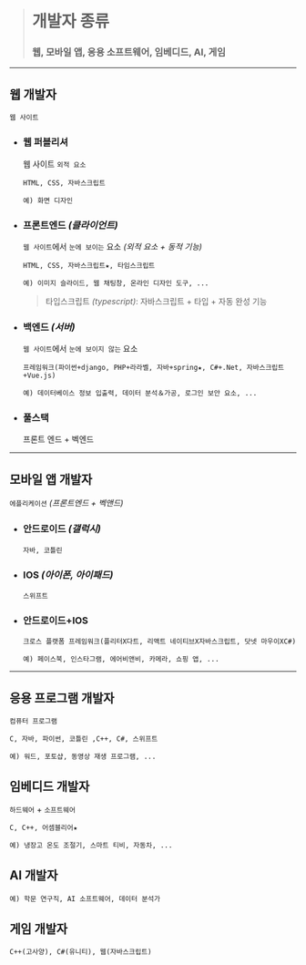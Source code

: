 ># 개발자 종류
>
>### 웹, 모바일 앱, 응용 소프트웨어, 임베디드, AI, 게임
---

## 웹 개발자
`웹 사이트` 

+ ### 웹 퍼블리셔
  웹 사이트 `외적 요소` 
  ```angular2html
  HTML, CSS, 자바스크립트
  
  예) 화면 디자인
  ```
  
+ ### 프론트엔드 *(클라이언트)*
  `웹 사이트`에서 `눈에 보이는` 요소 *(외적 요소 + 동적 기능)* 
  ```angular2html
  HTML, CSS, 자바스크립트★, 타임스크립트
  
  예) 이미지 슬라이드, 웹 채팅창, 온라인 디자인 도구, ...
  ```

  >타입스크립트 *(typescript)*: 자바스크립트 + 타입 + 자동 완성 기능
  
+ ### 백엔드 *(서버)*
  `웹 사이트`에서 `눈에 보이지 않는` 요소
  ```angular2html
  프레임워크(파이썬+django, PHP+라라벨, 자바+spring★, C#+.Net, 자바스크립트+Vue.js)
  
  예) 데이터베이스 정보 입출력, 데이터 분석＆가공, 로그인 보안 요소, ...
  ```
+ ### 풀스택
  프론트 엔드 + 벡엔드

---

## 모바일 앱 개발자
`에플리케이션` *(프론트엔드 + 벡앤드)*

+ ### 안드로이드 *(갤럭시)*
  ```
  자바, 코틀린
  ```
  
+ ### IOS *(아이폰, 아이패드)*
  ```
  스위프트
  ```
+ ### 안드로이드+IOS
  ```
  크로스 플랫폼 프레임워크(플리터X다트, 리액트 네이티브X자바스크립트, 닷넷 마우이XC#)
  
  예) 페이스북, 인스타그램, 에어비앤비, 카메라, 쇼핑 앱, ...
  ```

---

## 응용 프로그램 개발자
`컴퓨터 프로그램` 

```angular2html
C, 자바, 파이썬, 코틀린 ,C++, C#, 스위프트

예) 워드, 포토샵, 동영상 재생 프로그램, ...
```

## 임베디드 개발자
`하드웨어` + `소프트웨어` 
```angular2html
C, C++, 어셈블리어★

예) 냉장고 온도 조절기, 스마트 티비, 자동차, ...
```

## AI 개발자
```angular2html
예) 학문 연구직, AI 소프트웨어, 데이터 분석가
```

## 게임 개발자
```angular2html
C++(고사양), C#(유니티), 웹(자바스크립트)
```


